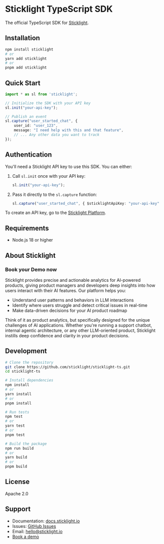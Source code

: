 # Sticklight TypeScript SDK

The official TypeScript SDK for [Sticklight](https://sticklight.io).

## Installation

```bash
npm install sticklight
# or
yarn add sticklight
# or
pnpm add sticklight
```

## Quick Start

```typescript
import * as sl from 'sticklight';

// Initialize the SDK with your API key
sl.init("your-api-key");

// Publish an event
sl.capture("user_started_chat", {
    user_id: "user_123",
    message: "I need help with this and that feature",
    // ... Any other data you want to track
});
```

## Authentication

You'll need a Sticklight API key to use this SDK. You can either:

1. Call `sl.init` once with your API key:
   ```typescript
   sl.init("your-api-key");
   ```

2. Pass it directly to the `sl.capture` function:
   ```typescript
   sl.capture("user_started_chat", { $sticklightApiKey: "your-api-key", ... });
   ```

To create an API key, go to the [Sticklight Platform].

## Requirements

- Node.js 18 or higher

## About Sticklight

### Book your Demo now
Sticklight provides precise and actionable analytics for AI-powered products, giving product managers and developers deep insights into how users interact with their AI features. Our platform helps you:

- Understand user patterns and behaviors in LLM interactions
- Identify where users struggle and detect critical issues in real-time
- Make data-driven decisions for your AI product roadmap

Think of it as product analytics, but specifically designed for the unique challenges of AI applications. Whether you're running a support chatbot, internal agentic architecture, or any other LLM-oriented product, Sticklight instills deep confidence and clarity in your product decisions.

## Development

```bash
# Clone the repository
git clone https://github.com/sticklight/sticklight-ts.git
cd sticklight-ts

# Install dependencies
npm install
# or
yarn install
# or
pnpm install

# Run tests
npm test
# or
yarn test
# or
pnpm test

# Build the package
npm run build
# or
yarn build
# or
pnpm build
```

## License

Apache 2.0

## Support

- Documentation: [docs.sticklight.io](https://docs.sticklight.io)
- Issues: [GitHub Issues](https://github.com/sticklight/sticklight-ts/issues)
- Email: hello@sticklight.io
- [Book a demo](https://calendly.com/matan-sticklight/30min)

[Sticklight Platform]: https://platform.sticklight.io